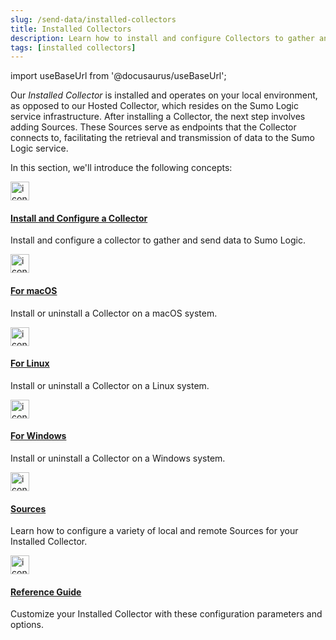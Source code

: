 ```yaml
---
slug: /send-data/installed-collectors
title: Installed Collectors
description: Learn how to install and configure Collectors to gather and send data to Sumo Logic.
tags: [installed collectors]
---
```


import useBaseUrl from '@docusaurus/useBaseUrl';

Our *Installed Collector* is installed and operates on your local environment, as opposed to our Hosted Collector, which resides on the Sumo Logic service infrastructure. After installing a Collector, the next step involves adding Sources. These Sources serve as endpoints that the Collector connects to, facilitating the retrieval and transmission of data to the Sumo Logic service.

In this section, we'll introduce the following concepts:

<div className="box-wrapper" >
<div className="box smallbox card">
  <div className="container">
  <a href="/docs/send-data/installed-collectors/configuration"><img src={useBaseUrl('img/icons/operations/data-collection.png')} alt="icon" width="30"/><h4>Install and Configure a Collector</h4></a>
  <p>Install and configure a collector to gather and send data to Sumo Logic.</p>
  </div>
</div>
<div className="box smallbox card">
  <div className="container">
  <a href="/docs/send-data/installed-collectors/macos"><img src={useBaseUrl('img/icons/operations/data-collection.png')} alt="icon" width="30"/><h4>For macOS</h4></a>
  <p>Install or uninstall a Collector on a macOS system.</p>
  </div>
</div>
<div className="box smallbox card">
  <div className="container">
  <a href="/docs/send-data/installed-collectors/linux"><img src={useBaseUrl('img/icons/operations/data-collection.png')} alt="icon" width="30"/><h4>For Linux</h4></a>
  <p>Install or uninstall a Collector on a Linux system.</p>
  </div>
</div>
  <div className="box smallbox card">
  <div className="container">
  <a href="/docs/send-data/installed-collectors/windows"><img src={useBaseUrl('img/icons/operations/data-collection.png')} alt="icon" width="30"/><h4>For Windows</h4></a>
  <p>Install or uninstall a Collector on a Windows system.</p>
  </div>
</div>
<div className="box smallbox card">
<div className="container">
  <a href="/docs/send-data/installed-collectors/sources"><img src={useBaseUrl('img/icons/operations/data-collection.png')} alt="icon" width="30"/><h4>Sources</h4></a>
  <p>Learn how to configure a variety of local and remote Sources for your Installed Collector.</p>
  </div>
</div>
<div className="box smallbox card">
  <div className="container">
  <a href="/docs/send-data/installed-collectors/collector-installation-reference"><img src={useBaseUrl('img/icons/operations/data-collection.png')} alt="icon" width="30"/><h4>Reference Guide</h4></a>
  <p>Customize your Installed Collector with these configuration parameters and options.</p>
  </div>
</div>
</div>
